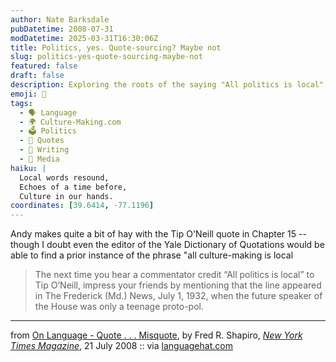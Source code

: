 ```yaml
---
author: Nate Barksdale
pubDatetime: 2008-07-31
modDatetime: 2025-03-31T16:30:06Z
title: Politics, yes. Quote-sourcing? Maybe not
slug: politics-yes-quote-sourcing-maybe-not
featured: false
draft: false
description: Exploring the roots of the saying "All politics is local" and its history, as well as its connection to culture-making.
emoji: 📜
tags:
  - 🗣️ Language
  - 🌍 Culture-Making.com
  - 🗳️ Politics
  - 📖 Quotes
  - 📝 Writing
  - 📰 Media
haiku: |
  Local words resound,  
  Echoes of a time before,  
  Culture in our hands.
coordinates: [39.6414, -77.1196]
---
```


Andy makes quite a bit of hay with the Tip O'Neill quote in Chapter 15 -- though I doubt even the editor of the Yale Dictionary of Quotations would be able to find a prior instance of the phrase "all culture-making is local

> The next time you hear a commentator credit “All politics is local” to Tip O’Neill, impress your friends by mentioning that the line appeared in The Frederick (Md.) News, July 1, 1932, when the future speaker of the House was only a teenage proto-pol.

---

from [On Language - Quote . . . Misquote](https://www.google.com/search?q=%22On%20Language%20-%20Quote%20.%20.%20.%20Misquote%22%20nytimes.com), by Fred R. Shapiro, [_New York Times Magazine_](https://www.google.com/search?q=%22_New%20York%20Times%20Magazine_%22%20nytimes.com), 21 July 2008 :: via [languagehat.com](http://www.languagehat.com)
